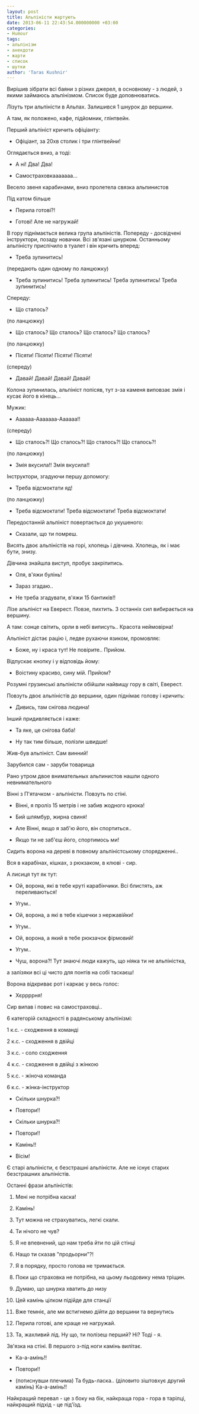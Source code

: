 ```yaml
---
layout: post
title: Альпіністи жартують
date: 2013-06-11 22:43:54.000000000 +03:00
categories:
- Humour
tags:
- альпінізм
- анекдоти
- жарти
- список
- шутки
author: 'Taras Kushnir'
---
```


Вирішив зібрати всі баяни з різних джерел, в основному - з людей, з якими займаюсь альпінізмом. Список буде доповнюватись.

Лізуть три альпіністи в Альпах. Залишився 1 шнурок до вершини.

А там, як положено, кафе, підйомник, глінтвейн.

Перший альпініст кричить офіціанту:

- Офіціант, за 20хв столик і три глінтвейни!

Оглядається вниз, а тоді:

- А ні! Два! Два!

- Самостраховкааааааа...

Весело звеня карабинами, вниз пролетела связка альпинистов

Під катом більше

<!--more-->

- Перила готові?!

- Готові! Але не нагружай!

В гору піднімається велика група альпіністів. Попереду - досвідчені інструктори, позаду новачки. Всі зв'язані шнурком. Останньому альпіністу приспічило в туалет і він кричить вперед:

- Треба зупинитись!

(передають один одному по ланцюжку)

- Треба зупинитись! Треба зупинитись! Треба зупинитись! Треба зупинитись!

Спереду:

- Що сталось?

(по ланцюжку)

- Що сталось? Що сталось? Що сталось? Що сталось?

(по ланцюжку)

- Пісяти! Пісяти! Пісяти! Пісяти!

(спереду)

- Давай! Давай! Давай! Давай!

Колона зупинилась, альпініст попісяв, тут з-за каменя виповзає змія і кусає його в кінець...

Мужик:

- Аааааа-Ааааааа-Аааааа!!

(спереду)

- Що сталось?! Що сталось?! Що сталось?! Що сталось?!

(по ланцюжку)

- Змія вкусила!! Змія вкусила!!

Інструктори, згадуючи першу допомогу:

- Треба відсмоктати яд!

(по ланцюжку)

- Треба відсмоктати! Треба відсмоктати! Треба відсмоктати!

Передостанній альпініст повертається до укушеного:

- Сказали, що ти помреш.

Висять двоє альпіністів на горі, хлопець і дівчина. Хлопець, як і має бути, знизу.

Дівчина знайшла виступ, пробує закріпитись.

- Оля, в'яжи булінь!

- Зараз згадаю..

- Не треба згадувати, в'яжи 15 бантиків!!

Лізе альпініст на Еверест. Повзе, пихтить. З останніх сил вибирається на вершину.

А там: сонце світить, орли в небі виписуть.. Красота неймовірна!

Альпініст дістає рацію і, ледве рухаючи язиком, промовляє:

- Боже, ну і краса тут! Не повірите.. Прийом.

Відпускає кнопку і у відповідь йому:

- Воістину красиво, сину мій. Прийом?

Розумні грузинські альпіністи обійшли найвищу гору в світі, Еверест.

Повзуть двоє альпіністів до вершини, один піднімає голову і кричить:

- Дивись, там снігова людина!

Інший придивляється і каже:

- Та яке, це снігова баба!

- Ну так тим більше, полізли швидше!

Жив-був альпініст. Сам винний!

Зарубился сам - заруби товарища

Рано утром двое внимательных альпинистов нашли одного невнимательного

Вінні з П'ятачком - альпіністи. Повзуть по стіні.

- Вінні, я проліз 15 метрів і не забив жодного крюка!

- Бий шлямбур, жирна свиня!

- Але Вінні, якщо я заб'ю його, він спортиться..

- Якщо ти не заб'єш його, спортимось ми!

Сидить ворона на дереві в повному альпіністському спорядженні..

Вся в карабінах, кішках, з рюкзаком, в клюві - сир.

А лисиця тут як тут:

- Ой, ворона, які в тебе круті карабінчики. Всі блистять, аж переливаються!

- Угум..

- Ой, ворона, а які в тебе кішечки з нержавійки!

- Угум..

- Ой, ворона, а який в тебе рюкзачок фірмовий!

- Угум..

- Чуш, ворона?! Тут знаючі люди кажуть, що ніяка ти не альпіністка,

а залізяки всі ці чисто для понтів на собі таскаєш!

Ворона відкриває рот і каркає у весь голос:

- Хєррррня!

Сир випав і повис на самостраховці..

6 категорій складності в радянському альпінізмі:

1 к.с. - сходження в команді

2 к.с. - сходження в двійці

3 к.с. - соло сходження

4 к.с. - сходження в двійці з жінкою

5 к.с. - жіноча команда

6 к.с. - жінка-інструктор

- Скільки шнурка?!

- Повтори!!

- Скільки шнурка?!

- Повтори!!

- Камінь!!

- Вісім!

Є старі альпіністи, є безстрашні альпіністи. Але не існує старих безстрашних альпіністів.

Останні фрази альпіністів:

1. Мені не потрібна каска!

2. Камінь!

3. Тут можна не страхуватись, легкі скали.

4. Ти нічого не чув?

5. Я не впевнений, що нам треба йти по цій стінці

6. Нащо ти сказав "продьорни"?!

7. Я в порядку, просто голова не тримається.

8. Поки що страховка не потрібна, на цьому льодовику нема тріщин.

9. Думаю, що шнурка хватить до низу

10. Цей камінь цілком підійде для станції

11. Вже темніє, але ми встигнемо дійти до вершини та вернутись

12. Перила готові, але краще не нагружай.

13. Та, жахливий лід. Ну що, ти полізеш перший? Ні? Тоді - я.

Зв'язка на стіні. В першого з-під ноги камінь вилітає.

- Ка-а-амінь!!

- Повтори!!

- (потиснувши плечима) Та будь-ласка.. (діловито зіштовхує другий камінь) Ка-а-амінь!!

Найкращий перевал - це з боку на бік, найкраща гора - гора в тарілці, найкращий підхід - це під'їзд.
